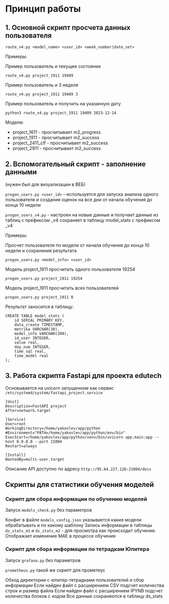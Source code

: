 # Принцип работы

## 1. Основной скрипт просчета данных пользователя

```route_v4.py <model_name> <user_id> <week_number|date_set>```

Примеры:

Пример пользователь и текущее состояние

```route_v4.py project_1911 19489``` 

Пример пользователь и 3 неделя

```route_v4.py project_1911 19489 3``` 

Пример пользователь и получить на указанную дату

```python3 route_v4.py project_1911 19489 2023-12-14``` 

Модели: 
* project_1611 - просчитывает m2_progress
* project_1911 - просчитывает m2_success
* project_2411_clf - просчитывает m2_success
* project_2911 - просчитывает m2_success

## 2. Вспомогательный скрипт - заполнение данными 

(нужен был для визуализации в ВЕБ)

```progon_users.py <user_id>``` - используется для запуска анализа одного пользователя и создания оценок на все дни от начала обучения до конца 10 недели

```progon_users_v4.py``` - настроен на новые данные и получает данные из таблиц с префиксом _v4 сохраняет в таблицу model_stats  с префиксом _v4

Примеры:

Просчет пользователя по модели от начала обучения до конца 10 недели и сохранения результата

```progon_users.py <model_info> <user_id>``` 

Модель project_1911 просчитать одного пользователя 19254

```progon_users.py project_1911 19254```

Модель project_1911 просчитать всех пользователей

```progon_users.py project_1911 0```

Результат заносится в таблицу:
```
CREATE TABLE model_stats (
    id SERIAL PRIMARY KEY,
    data_create TIMESTAMP,
    metrika VARCHAR(30),
    model_info VARCHAR(200),
    id_user INTEGER,
    value real,
    day_num INTEGER,
    time_sql real,
    time_model real
);
```


## 3. Работа скрипта Fastapi для проекта edutech

Основывается на uvicorn запущенном как сервис
```/etc/systemd/system/fastapi_project.service```

```
[Unit]
Description=FastAPI project
After=network.target

[Service]
User=root
WorkingDirectory=/home/yakovlev/app/python
#Environment="PATH=/home/yakovlev/app/python/env/bin"
ExecStart=/home/yakovlev/app/python/venv/bin/uvicorn app.main:app --host 0.0.0.0 --port 21004
Restart=always

[Install]
WantedBy=multi-user.target
```

Описание API доступно по адресу ```http://95.64.227.126:21004/docs```


## Скрипты для статистики обучения моделей

### Скрипт для сбора информации по обучению моделей

Запуск ``models_check.py`` без параметров

Конфиг в файле ``models_config.json`` указывается какие модели обрабатывать и по какому шаблону
Запись информации в таблицы ``ds_stats_m1`` и ``ds_stats_m2`` - для просмотра как происходит обучение. Отображает изменение MAE в процессе обучения

### Скрипт для сбора информации по тетрадкам Юпитера

Запуск ``grafana.py`` без параметров

```prometheus.py``` такой же скрипт для прометеус

Обход директории с юпитер-тетрадками пользователей и сбор информации
Если найден файл с расширением CSV подсчет количества строк и размер файла
Если найден файл с расширением IPYNB подсчет количества блоков с кодом
Все данные сохраняются в таблицу ds_stats
